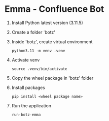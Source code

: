 # Emma - Confluence Bot
1. Install Python latest version (3.11.5)

2. Create a folder 'botz'

3. Inside 'botz', create virtual environment
    ```
    python3.11 -m venv .venv
    ```
4. Activate venv
    ```
    source .venv/bin/activate
    ```
5. Copy the wheel package in 'botz' folder

6. Install packages
    ```
    pip install <wheel package name>
    ```

5. Run the application
    ```
    run-botz-emma
    ```